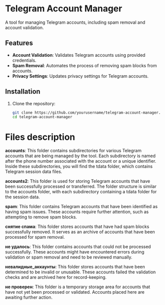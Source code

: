 # Telegram Account Manager

A tool for managing Telegram accounts, including spam removal and account validation.

## Features
- **Account Validation**: Validates Telegram accounts using provided credentials.
- **Spam Removal**: Automates the process of removing spam blocks from accounts.
- **Privacy Settings**: Updates privacy settings for Telegram accounts.

## Installation

1. Clone the repository:
   ```bash
   git clone https://github.com/yourusername/telegram-account-manager.git
   cd telegram-account-manager
   
# Files description 

**accounts**:
This folder contains subdirectories for various Telegram accounts that are being managed by the tool. Each subdirectory is named after the phone number associated with the account or a unique identifier. Inside these subdirectories, you will find the tdata folder, which contains Telegram session data files.

**accounts2**:
This folder is used for storing Telegram accounts that have been successfully processed or transferred. The folder structure is similar to the accounts folder, with each subdirectory containing a tdata folder for the session data.

**spam**:
This folder contains Telegram accounts that have been identified as having spam issues. These accounts require further attention, such as attempting to remove spam blocks.

**снятие спама**:
This folder stores accounts that have had spam blocks successfully removed. It serves as an archive of accounts that have been processed for spam removal.

**не удалось**:
This folder contains accounts that could not be processed successfully. These accounts might have encountered errors during validation or spam removal and need to be reviewed manually.

**невалидные_аккаунты**:
This folder stores accounts that have been determined to be invalid or unusable. These accounts failed the validation checks and are archived here for record-keeping.

**не проверен**:
This folder is a temporary storage area for accounts that have not yet been processed or validated. Accounts placed here are awaiting further action.
